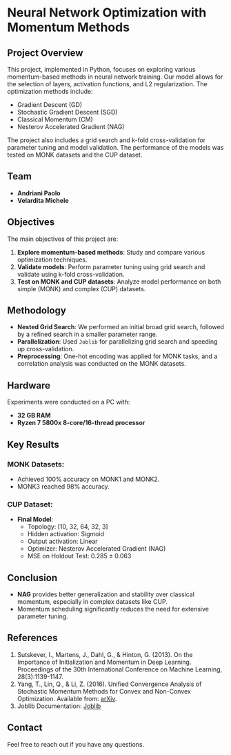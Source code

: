 # Neural Network Optimization with Momentum Methods

## Project Overview
This project, implemented in Python, focuses on exploring various momentum-based methods in neural network training. Our model allows for the selection of layers, activation functions, and L2 regularization. The optimization methods include:

- Gradient Descent (GD)
- Stochastic Gradient Descent (SGD)
- Classical Momentum (CM)
- Nesterov Accelerated Gradient (NAG)

The project also includes a grid search and k-fold cross-validation for parameter tuning and model validation. The performance of the models was tested on MONK datasets and the CUP dataset.

## Team
- **Andriani Paolo**
- **Velardita Michele**

## Objectives
The main objectives of this project are:
1. **Explore momentum-based methods**: Study and compare various optimization techniques.
2. **Validate models**: Perform parameter tuning using grid search and validate using k-fold cross-validation.
3. **Test on MONK and CUP datasets**: Analyze model performance on both simple (MONK) and complex (CUP) datasets.

## Methodology
- **Nested Grid Search**: We performed an initial broad grid search, followed by a refined search in a smaller parameter range.
- **Parallelization**: Used `Joblib` for parallelizing grid search and speeding up cross-validation.
- **Preprocessing**: One-hot encoding was applied for MONK tasks, and a correlation analysis was conducted on the MONK datasets.

## Hardware
Experiments were conducted on a PC with:
- **32 GB RAM**
- **Ryzen 7 5800x 8-core/16-thread processor**

## Key Results
### MONK Datasets:
- Achieved 100% accuracy on MONK1 and MONK2.
- MONK3 reached 98% accuracy.

### CUP Dataset:
- **Final Model**: 
  - Topology: [10, 32, 64, 32, 3]
  - Hidden activation: Sigmoid
  - Output activation: Linear
  - Optimizer: Nesterov Accelerated Gradient (NAG)
  - MSE on Holdout Test: 0.285 ± 0.063

## Conclusion
- **NAG** provides better generalization and stability over classical momentum, especially in complex datasets like CUP.
- Momentum scheduling significantly reduces the need for extensive parameter tuning.

## References
1. Sutskever, I., Martens, J., Dahl, G., & Hinton, G. (2013). On the Importance of Initialization and Momentum in Deep Learning. Proceedings of the 30th International Conference on Machine Learning, 28(3):1139-1147. 
2. Yang, T., Lin, Q., & Li, Z. (2016). Unified Convergence Analysis of Stochastic Momentum Methods for Convex and Non-Convex Optimization. Available from: [arXiv](https://arxiv.org/abs/1604.03257).
3. Joblib Documentation: [Joblib](https://joblib.readthedocs.io/en/stable/)

## Contact
Feel free to reach out if you have any questions.
